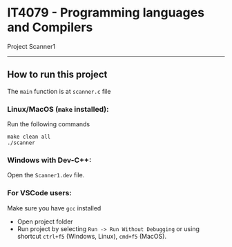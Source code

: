 # IT4079 - Programming languages and Compilers

Project Scanner1

---

## **How to run this project**

The `main` function is at `scanner.c` file

### **Linux/MacOS (`make` installed):**

Run the following commands

```
make clean all
./scanner
```

### **Windows with Dev-C++:**

Open the `Scanner1.dev` file.

### **For VSCode users:**

Make sure you have `gcc` installed

- Open project folder
- Run project by selecting `Run -> Run Without Debugging` or using shortcut `ctrl+f5` (Windows, Linux), `cmd+f5` (MacOS).
